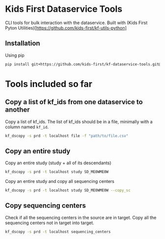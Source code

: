 <!-- <p align="center">
  <img src="docs/kids_first_logo.svg" alt="Kids First repository logo" width="660px" />
</p>
<p align="center">
  <a href="https://github.com/kids-first/kf-template-repo/blob/master/LICENSE"><img src="https://img.shields.io/github/license/kids-first/kf-template-repo.svg?style=for-the-badge"></a>
</p> -->

# Kids First Dataservice Tools

CLI tools for bulk interaction with the dataservice. Built with (Kids First
Pyton Utilities)[https://github.com/kids-first/kf-utils-python]

## Installation

Using pip

```sh
pip install git+https://github.com/kids-first/kf-dataservice-tools.git@latest-release
```

# Tools included so far

## Copy a list of kf_ids from one dataservice to another

Copy a list of kf_ids. The list of kf_ids should be in a file, minimally with a
column named `kf_id`.

```sh
kf_dscopy -s prd -t localhost file -f "path/to/file.csv"
```

## Copy an entire study

Copy an entire study (study + all of its descendants)

```sh
kf_dscopy -s prd -t localhost study SD_ME0WME0W
```

Copy an entire study and copy all sequencing centers

```sh
kf_dscopy -s prd -t localhost study SD_ME0WME0W --copy_sc
```

## Copy sequencing centers

Check if all the sequencing centers in the source are in
target. Copy all the sequencing centers not in target into
target.

```sh
kf_dscopy -s prd -t localhost sequencing_centers
```
